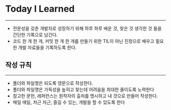 # Today I Learned

---

- 전문성을 갖춘 개발자로 성장하기 위해 하루 하루 배운 것, 찾은 것 생각한 것 들을 간단한 기록으로 남긴다.
- 코드 한 개 한 개, 커밋 한 개 한 개를 만들기 위한 TIL이 아닌 진정으로 배우고 필요한 개발 자료들을 기록하도록 한다.



## 작성 규칙

---

- 폴더와 파일명은 되도록 영문으로 작성한다.
- 폴더와 파일명은 가독성을 높히고 찾는데 어려움을 최대한 줄이도록 노력한다
- 참고한 문헌, 레퍼런스는 원작자의 출처를 명시하고 내 것으로 만들어 작성한다.
- 매일 매일, 차근 차근, 즐길 수 있는, 개발을 할 수 있도록 한다



